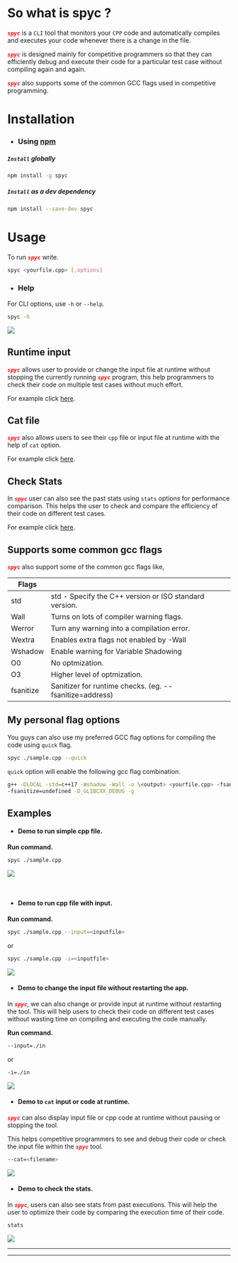 # So what is spyc ? 

<strong style="color:red"><em>`spyc`</em></strong>   is a `CLI` tool that monitors your `CPP` code and automatically compiles and executes your code whenever there is a change in the file.

<strong style="color:red"><em>`spyc`</em></strong> is designed mainly for competitive programmers so that they can efficiently debug and execute their code for a particular test case without compiling again and again.

<strong style="color:red"><em>`spyc`</em></strong> also supports some of the common GCC flags used in competitive programming.



# Installation



- ### Using [npm](https://www.npmjs.com/~lawliet07) 

##### `Install` globally 

```bash
npm install -g spyc
```



##### `Install` as a dev dependency

```bash
npm install --save-dev spyc
```



# Usage

To run <strong style="color:red"><em>`spyc`</em></strong> write.

```bash
spyc <yourfile.cpp> [,options]
```



- ### Help


For CLI options,  use `-h` or `--help`.

```bash
spyc -h
```



<img src="./assets/help.gif"/>





## Runtime input

<strong style="color:red"><em>`spyc`</em></strong> allows user to provide or change the input file at runtime without stopping the currently running <strong style="color:red"><em>`spyc`</em></strong> program, this help programmers to check their code on multiple test cases without much effort.

For example click <a href='#r-input'>here</a>.



## Cat file

<strong style="color:red"><em>`spyc`</em></strong> also allows users to see their `cpp` file or input file at runtime with the help of `cat` option.

For example click <a href='#cat'>here</a>.



## Check Stats

In <strong style="color:red"><em>`spyc`</em></strong> user can also see the past stats using `stats` options for performance comparison. This helps the user to check and compare the efficiency of their code on different test cases.

For example click <a href='#stats'>here</a>.



## Supports some common gcc flags

<strong style="color:red"><em>`spyc`</em></strong> also support some of the common gcc flags like,



| Flags     |                                                         |
| --------- | ------------------------------------------------------- |
| std       | std - Specify the C++ version or ISO standard version.  |
| Wall      | Turns on lots of compiler warning flags.                |
| Werror    | Turn any warning into a compilation error.              |
| Wextra    | Enables extra flags not enabled by -Wall                |
| Wshadow   | Enable warning for Variable Shadowing                   |
| O0        | No optmization.                                         |
| O3        | Higher level of optmization.                            |
| fsanitize | Sanitizer for runtime checks. (eg. --fsanitize=address) |



## My personal flag options

You guys can also use my preferred GCC flag options for compiling the code using `quick`  flag.

```bash
spyc ./sample.cpp --quick
```

`quick` option will enable the following gcc flag combination.

``` bash
g++ -DLOCAL -std=c++17 -Wshadow -Wall -o \<output> <yourfile.cpp> -fsanitize=address 
-fsanitize=undefined -D_GLIBCXX_DEBUG -g
```



## Examples

- #### Demo to run simple cpp file.

**Run command.**

```bash
spyc ./sample.cpp
```



<img src="./assets/example.gif" />

​		

- #### Demo to run cpp file with input.

**Run command.**

```bash
spyc ./sample.cpp --input=<inputfile>
```

or

``` bash
spyc ./sample.cpp -i=<inputfile>
```



<img src="./assets/example-input.gif" />



- #### <span id='r-input'>Demo to change the input file without restarting the app. </span>

In <strong style="color:red"><em>`spyc`</em></strong>, we can also change or provide input at runtime without restarting the tool. 
This will help users to check their code on different test cases without wasting time on compiling and executing the code manually.

**Run command.**

```  bash
--input=./in
```

or

```bash
-i=./in
```



<img src="./assets/runtime-input.gif" />



* #### <span id='cat'>Demo to `cat` input or code at runtime.</span>

<strong style="color:red"><em>`spyc`</em></strong> can also display input file or cpp code at runtime without pausing or stopping the tool.

This helps competitive programmers to see and debug their code or check the input file within the <strong style="color:red"><em>`spyc`</em></strong> tool.

``` bash
--cat=<filename>
```

<img src="./assets/cat.gif" />



* #### <span id='stats'>Demo to check the stats.</span>

In <strong style="color:red"><em>`spyc`</em></strong>, users can also see stats from past executions. This will help the user to optimize their code by comparing the execution time of their code.

```bash
stats
```

<img src="./assets/stats.gif" />

---

---